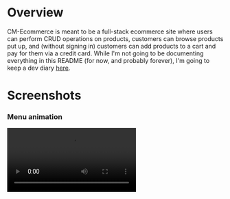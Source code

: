 # Overview
CM-Ecommerce is meant to be a full-stack ecommerce site where users can perform
CRUD operations on products, customers can browse products put up, and (without
signing in) customers can add products to a cart and pay for them via a credit
card. While I'm not going to be documenting everything in this README (for now,
and probably forever), I'm going to keep a dev diary [here](https://www.notion.so/cm-ecommerce/CM-Ecommerce-578e3cc83a9b409f8a57694effb5ff7f).

# Screenshots
### Menu animation

![menu animation](https://i.imgur.com/bDl1Rk9.mp4.mov)